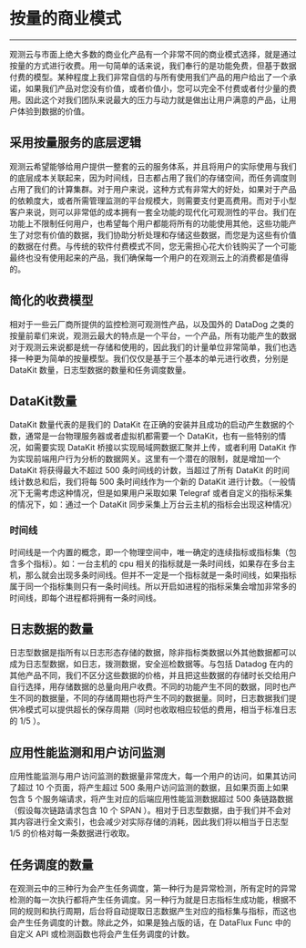 # 按量的商业模式
---

观测云与市面上绝大多数的商业化产品有一个非常不同的商业模式选择，就是通过按量的方式进行收费。用一句简单的话来说，我们奉行的是功能免费，但基于数据付费的模型。某种程度上我们非常自信的与所有使用我们产品的用户给出了一个承诺，如果我们产品对您没有价值，或者价值小，您可以完全不付费或者付少量的费用。因此这个对我们团队来说最大的压力与动力就是做出让用户满意的产品，让用户体验到数据的价值。

## 采用按量服务的底层逻辑
观测云希望能够给用户提供一整套的云的服务体系，并且将用户的实际使用与我们的底层成本关联起来，因为时间线，日志都占用了我们的存储空间，而任务调度则占用了我们的计算集群。对于用户来说，这种方式有非常大的好处，如果对于产品的依赖度大，或者所需管理监测的平台规模大，则需要支付更高费用。而对于小型客户来说，则可以非常低的成本拥有一套全功能的现代化可观测性的平台。我们在功能上不限制任何用户，也希望每个用户都能将所有的功能使用其他，这些功能产生了对您有价值的数据，我们协助分析处理和存储这些数据，而您是为这些有价值的数据在付费。与传统的软件付费模式不同，您无需担心花大价钱购买了一个可能最终也没有使用起来的产品，我们确保每一个用户的在观测云上的消费都是值得的。

## 简化的收费模型
相对于一些云厂商所提供的监控检测可观测性产品，以及国外的 DataDog 之类的按量前辈们来说，观测云最大的特点是一个平台，一个产品，所有功能产生的数据对于观测云来说都是统一存储和使用的，因此我们的计量单位非常简单，我们也选择一种更为简单的按量模型。我们仅仅是基于三个基本的单元进行收费，分别是 DataKit 数量，日志型数据的数量和任务调度数量。

## DataKit数量
DataKit 数量代表的是我们的 DataKit 在正确的安装并且成功的启动产生数据的个数，通常是一台物理服务器或者虚拟机都需要一个 DataKit，也有一些特别的情况，如需要实现 DataKit 桥接以实现局域网数据汇聚并上传，或者利用 DataKit 作为实现前端用户行为分析的数据网关。这里有一个潜在的限制，就是增加一个 DataKit 将获得最大不超过 500 条时间线的计数，当超过了所有 DataKit 的时间线计数总和后，我们将每 500 条时间线作为一个新的 DataKit 进行计数。（一般情况下无需考虑这种情况，但是如果用户采取如果 Telegraf 或者自定义的指标采集的情况下，如：通过一个 DataKit 同步采集上万台云主机的指标会出现这种情况）

### 时间线
时间线是一个内置的概念，即一个物理空间中，唯一确定的连续指标或指标集（包含多个指标）。如：一台主机的 cpu 相关的指标就是一条时间线，如果存在多台主机，那么就会出现多条时间线。但并不一定是一个指标就是一条时间线，如果指标属于同一个指标集则只有一条时间线。所以开启如进程的指标采集会增加非常多的时间线，即每个进程都将拥有一条时间线。

## 日志数据的数量
日志型数据是指所有以日志形态存储的数据，除非指标类数据以外其他数据都可以成为日志型数据，如日志，拨测数据，安全巡检数据等。与包括 Datadog 在内的其他产品不同，我们不区分这些数据的价格，并且把这些数据的存储时长交给用户自行选择，用存储数据的总量向用户收费。不同的功能产生不同的数据，同时也产生不同的数据量，不同的存储周期也将产生不同的数据量。同时，日志数据我们提供冷模式可以提供超长的保存周期（同时也收取相应较低的费用，相当于标准日志的 1/5 ）。

## 应用性能监测和用户访问监测
应用性能监测与用户访问监测的数据量非常庞大，每一个用户的访问，如果其访问了超过 10 个页面，将产生超过 500 条用户访问监测的数据，且如果页面上如果包含 5 个服务端请求，将产生对应的后端应用性能监测数据超过 500 条链路数据（假设每次链路请求包含 10 个 SPAN ）。相对于日志型数据，由于我们并不会对其内容进行全文索引，也会减少对实际存储的消耗，因此我们将以相当于日志型 1/5 的价格对每一条数据进行收取。

## 任务调度的数量
在观测云中的三种行为会产生任务调度，第一种行为是异常检测，所有定时的异常检测的每一次执行都将产生任务调度。另一种行为就是日志指标生成功能，根据不同的规则和执行周期，后台将自动提取日志数据产生对应的指标集与指标，而这也会产生任务调度的计数。除此之外，如果是独占版的话，在 DataFlux Func 中的自定义 API 或检测函数也将会产生任务调度的计数。

